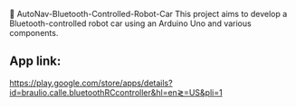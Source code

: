 🚗 AutoNav-Bluetooth-Controlled-Robot-Car
This project aims to develop a Bluetooth-controlled robot car using an Arduino Uno and various components.

## App link:
https://play.google.com/store/apps/details?id=braulio.calle.bluetoothRCcontroller&hl=en≷=US&pli=1 
